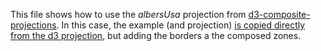 This file shows how to use the *albersUsa* projection from [d3-composite-projections](http://rveciana.github.io/d3-composite-projections/). In this case, the example (and projection) [is copied directly from the d3 projection](http://bl.ocks.org/mbostock/4090848), but adding the borders a the composed zones.